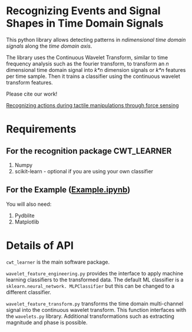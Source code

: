 # Recognizing Events and Signal Shapes in Time Domain Signals
This python library allows detecting patterns in *ndimensional
time domain signals*
along the *time domain axis*.

The library uses the Continuous Wavelet Transform, similar to time frequency 
 analysis such as the fourier transform, to transform an *n* dimensional
time domain signal into *k\*n* dimension signals or *k\*n* features per
time sample. Then it trains a classifier using the continuous wavelet transform
features. 

Please cite our work!

[Recognizing actions during tactile manipulations through force sensing](https://ieeexplore.ieee.org/abstract/document/8206302/)

# Requirements
## For the recognition package CWT_LEARNER
1. Numpy
1. scikit-learn - optional if you are using your own classifier

## For the Example ([Example.ipynb](https://github.com/gsubramani/SignalRecognition/blob/master/example.ipynb))
You will also need: 
1. Pydblite
1. Matplotlib

# Details of API
`cwt_learner` is the main software package.

`wavelet_feature_engineering.py` provides the interface to
apply machine learning classifiers to the transformed data. The 
default ML classifier is a `sklearn.neural_network. MLPClassifier`
but this can be changed to a different classifier. 

`wavelet_feature_transform.py` transforms the time domain multi-channel
 signal into the continuous wavelet transform. This function 
interfaces with the `wavelets.py` library. Additional transformations
 such as extracting magnitude and phase is possible.




